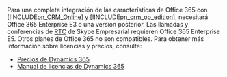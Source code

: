 Para una completa integración de las características de Office 365 con [!INCLUDE[pn_CRM_Online](pn-crm-online.md)] y [!INCLUDE[pn_crm_op_edition](pn-crm-onprem.md)], necesitará Office 365 Enterprise E3 o una versión posterior. Las llamadas y conferencias de [RTC](https://support.office.com/article/What-is-PSTN-calling-3dc773b9-95e0-4448-b2f1-887c54022429) de Skype Empresarial requieren Office 365 Enterprise E5. Otros planes de Office 365 no son compatibles. Para obtener más información sobre licencias y precios, consulte:     

- [Precios de Dynamics 365](https://www.microsoft.com/dynamics365/pricing)<br>
- [Manual de licencias de Dynamics 365](https://go.microsoft.com/fwlink/?LinkId=866544)
